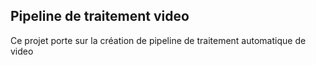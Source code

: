 ## Pipeline de traitement video

Ce projet porte sur la création de pipeline de traitement automatique de video
